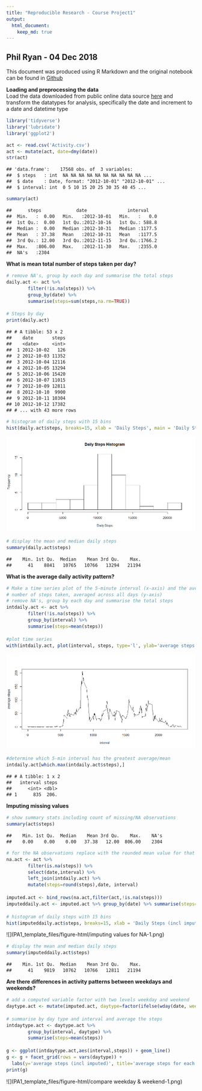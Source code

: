 ```yaml
---
title: "Reproducible Research - Course Project1"
output:
  html_document:
    keep_md: true
---
```

## Phil Ryan - 04 Dec 2018


This document was produced using R Markdown and the original notebook can be found in [Github](https://github.com/interpretstudio-phil/ReproducibleReasearchProject1)   

**Loading and preprocessing the data**  
Load the data downloaded from public online data source [here](https://d396qusza40orc.cloudfront.net/repdata%2Fdata%2Factivity.zip) and
transform the datatypes for analysis, specifically the date and increment to a 
date and datetime type 

```r
library('tidyverse')
library('lubridate')
library('ggplot2')
```


```r
act <- read.csv('Activity.csv')
act <- mutate(act, date=dmy(date))
str(act)
```

```
## 'data.frame':	17568 obs. of  3 variables:
##  $ steps   : int  NA NA NA NA NA NA NA NA NA NA ...
##  $ date    : Date, format: "2012-10-01" "2012-10-01" ...
##  $ interval: int  0 5 10 15 20 25 30 35 40 45 ...
```

```r
summary(act)
```

```
##      steps             date               interval     
##  Min.   :  0.00   Min.   :2012-10-01   Min.   :   0.0  
##  1st Qu.:  0.00   1st Qu.:2012-10-16   1st Qu.: 588.8  
##  Median :  0.00   Median :2012-10-31   Median :1177.5  
##  Mean   : 37.38   Mean   :2012-10-31   Mean   :1177.5  
##  3rd Qu.: 12.00   3rd Qu.:2012-11-15   3rd Qu.:1766.2  
##  Max.   :806.00   Max.   :2012-11-30   Max.   :2355.0  
##  NA's   :2304
```

**What is mean total number of steps taken per day?**  

```r
# remove NA's, group by each day and summarise the total steps
daily.act <- act %>% 
        filter(!is.na(steps)) %>% 
        group_by(date) %>% 
        summarise(steps=sum(steps,na.rm=TRUE))

# Steps by day
print(daily.act)
```

```
## # A tibble: 53 x 2
##    date       steps
##    <date>     <int>
##  1 2012-10-02   126
##  2 2012-10-03 11352
##  3 2012-10-04 12116
##  4 2012-10-05 13294
##  5 2012-10-06 15420
##  6 2012-10-07 11015
##  7 2012-10-09 12811
##  8 2012-10-10  9900
##  9 2012-10-11 10304
## 10 2012-10-12 17382
## # ... with 43 more rows
```

```r
# histogram of daily steps with 15 bins 
hist(daily.act$steps, breaks=15, xlab = 'Daily Steps', main = 'Daily Steps Histogram')
```

![](PA1_template_files/figure-html/mean-1.png)<!-- -->

```r
# display the mean and median daily steps
summary(daily.act$steps)
```

```
##    Min. 1st Qu.  Median    Mean 3rd Qu.    Max. 
##      41    8841   10765   10766   13294   21194
```
**What is the average daily activity pattern?**

```r
# Make a time series plot of the 5-minute interval (x-axis) and the average 
# number of steps taken, averaged across all days (y-axis)
# remove NA's, group by each day and summarise the total steps
intdaily.act <- act %>% 
        filter(!is.na(steps)) %>% 
        group_by(interval) %>% 
        summarise(steps=mean(steps))

#plot time series 
with(intdaily.act, plot(interval, steps, type='l', ylab='average steps'))
```

![](PA1_template_files/figure-html/pattern-1.png)<!-- -->

```r
#determine which 5-min interval has the greatest average/mean
intdaily.act[which.max(intdaily.act$steps),]
```

```
## # A tibble: 1 x 2
##   interval steps
##      <int> <dbl>
## 1      835  206.
```
**Imputing missing values**

```r
# show summary stats including count of missing/NA observations
summary(act$steps)
```

```
##    Min. 1st Qu.  Median    Mean 3rd Qu.    Max.    NA's 
##    0.00    0.00    0.00   37.38   12.00  806.00    2304
```

```r
# for the NA observations replace with the rounded mean value for that interval
na.act <- act %>% 
        filter(is.na(steps)) %>% 
        select(date,interval) %>%
        left_join(intdaily.act) %>%
        mutate(steps=round(steps),date, interval)

imputed.act <- bind_rows(na.act,filter(act,!is.na(steps)))
imputeddaily.act <- imputed.act %>% group_by(date) %>% summarise(steps=sum(steps))

# histogram of daily steps with 15 bins 
hist(imputeddaily.act$steps, breaks=15, xlab = 'Daily Steps (incl imputed)', main = 'Daily Steps Histogram')
```

![](PA1_template_files/figure-html/imputing values for NA-1.png)<!-- -->

```r
# display the mean and median daily steps
summary(imputeddaily.act$steps)
```

```
##    Min. 1st Qu.  Median    Mean 3rd Qu.    Max. 
##      41    9819   10762   10766   12811   21194
```
**Are there differences in activity patterns between weekdays and weekends?**

```r
# add a computed variable factor with two levels weekday and weekend
daytype.act <- mutate(imputed.act, daytype=factor(ifelse(wday(date, week_start=1)>5,'weekend','weekday')))

# summarise by day type and interval and average the steps
intdaytype.act <- daytype.act %>% 
        group_by(interval, daytype) %>% 
        summarise(steps=mean(steps))

g <- ggplot(intdaytype.act,aes(interval,steps)) + geom_line() 
g <- g + facet_grid(rows = vars(daytype)) + 
  labs(y='average steps (incl imputed)', title='average steps for each interval')
print(g)
```

![](PA1_template_files/figure-html/compare weekday & weekend-1.png)<!-- -->

